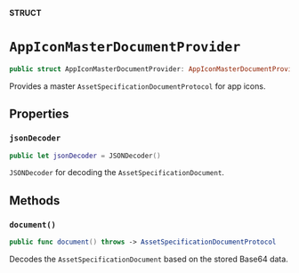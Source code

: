 **STRUCT**

# `AppIconMasterDocumentProvider`

```swift
public struct AppIconMasterDocumentProvider: AppIconMasterDocumentProviderProtocol
```

Provides a master `AssetSpecificationDocumentProtocol` for app icons.

## Properties
### `jsonDecoder`

```swift
public let jsonDecoder = JSONDecoder()
```

`JSONDecoder` for decoding the `AssetSpecificationDocument`.

## Methods
### `document()`

```swift
public func document() throws -> AssetSpecificationDocumentProtocol
```

Decodes the `AssetSpecificationDocument` based on the stored Base64 data.

